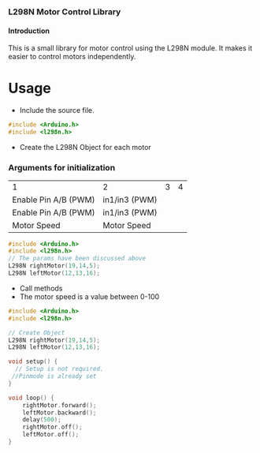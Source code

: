 ### L298N Motor Control Library

#### Introduction 
This is a small library for motor control using the L298N module. It makes it easier to control motors independently.

# Usage 
- Include the source file. 

```c++ 
#include <Arduino.h>
#include <l298n.h>

```
- Create the L298N Object for each motor 
### Arguments for initialization
<table>
  <tr>
    <td>1</td>
    <td>2</td>
    <td>3</td>
    <td>4</td>
  <tr>
  <tr>
    <td>Enable Pin A/B (PWM)</td>
    <td>in1/in3 (PWM)</td>

  <tr>
    <tr>
    <td>Enable Pin A/B (PWM)</td>
    <td>in1/in3 (PWM)</td>

  <tr>
  <tr>
    <td>Motor Speed</td>
    <td>Motor Speed</td>

  <tr>
</table>

```c++
#include <Arduino.h>
#include <l298n.h>
// The params have been discussed above
L298N rightMotor(19,14,5);
L298N leftMotor(12,13,16);
```
- Call methods 
- The motor speed is a value between 0-100

```c++
#include <Arduino.h>
#include <l298n.h>

// Create Object
L298N rightMotor(19,14,5);
L298N leftMotor(12,13,16);

void setup() {
  // Setup is not required. 
 //Pinmode is already set
}

void loop() {
    rightMotor.forward();
    leftMotor.backward();
    delay(500);
    rightMotor.off();
    leftMotor.off();
}
```

